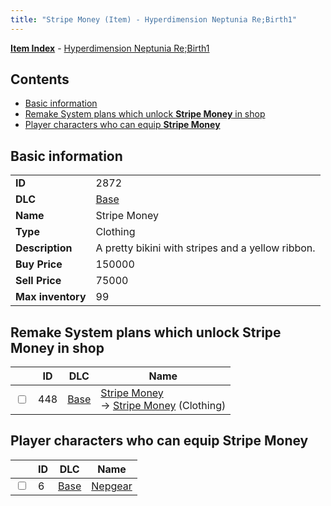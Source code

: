 ```yaml
---
title: "Stripe Money (Item) - Hyperdimension Neptunia Re;Birth1"
---
```


[**Item Index**](/neptunia/rb1/item/index.html) - [Hyperdimension Neptunia Re;Birth1](/neptunia/rb1)

## Contents

- [Basic information](#basic-information)
- [Remake System plans which unlock **Stripe Money** in shop](#remake-system-plans-which-unlock-stripe-money-in-shop)
- [Player characters who can equip **Stripe Money**](#player-characters-who-can-equip-stripe-money)

## Basic information

|   |   |
| -- | -- |
| **ID** | 2872 |
| **DLC** | [Base](/neptunia/rb1/dlc/1-base.html) |
| **Name** | Stripe Money |
| **Type** | Clothing |
| **Description** | A pretty bikini with stripes and a yellow ribbon. |
| **Buy Price** | 150000 |
| **Sell Price** | 75000 |
| **Max inventory** | 99 |


## Remake System plans which unlock **Stripe Money** in shop

|    | ID | DLC | Name |
| -- | -- | --- | ---- |
| <input type="checkbox" id="rb1-remake-1-448" class="trackbox" /> | 448 | [Base](/neptunia/rb1/dlc/1-base.html) | [Stripe Money](/neptunia/rb1/remake/1-448-stripe-money.html)<br /> → [Stripe Money](/neptunia/rb1/item/1-2872-stripe-money.html) (Clothing) |


## Player characters who can equip **Stripe Money**

|    | ID | DLC | Name |
| -- | -- | --- | ---- |
| <input type="checkbox" id="rb1-player-1-6" class="trackbox" /> | 6 | [Base](/neptunia/rb1/dlc/1-base.html) | [Nepgear](/neptunia/rb1/player/1-6-nepgear.html) |
